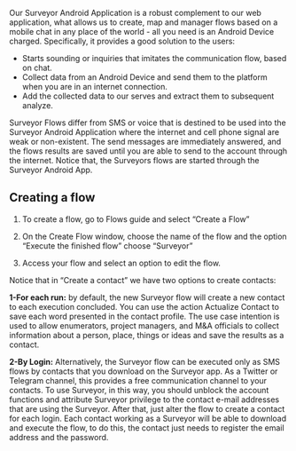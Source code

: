 Our Surveyor Android Application is a robust complement to our web application, what allows us to create, map and manager flows based on a mobile chat in any place of the world - all you need is an Android Device charged.  Specifically, it provides a good solution to the users: 

- Starts sounding or inquiries that imitates the communication flow, based on chat.
- Collect data from an Android Device and send them to the platform when you are in an internet connection. 
- Add the collected data to our serves and extract them to subsequent analyze. 

Surveyor Flows differ from SMS or voice that is destined to be used into the Surveyor Android Application where the internet and cell phone signal are weak or non-existent. The send messages are immediately answered, and the flows results are saved until you are able to send to the account through the internet. Notice that, the Surveyors flows are started through the Surveyor Android App.

## Creating a flow ##
1. To create a flow, go to Flows guide and select “Create a Flow”

2. On the Create Flow window, choose the name of the flow and the option “Execute the finished flow” choose “Surveyor”
 
3. Access your flow and select an option to edit the flow. 
  
Notice that in “Create a contact” we have two options to create contacts:

**1-For each run:** by default, the new Surveyor flow will create a new contact to each execution concluded. You can use the action Actualize Contact to save each word presented in the contact profile. The use case intention is used to allow enumerators, project managers, and M&A officials to collect information about a person, place, things or ideas and save the results as a contact.

**2-By Login:** Alternatively, the Surveyor flow can be executed only as SMS flows by contacts that you download on the Surveyor app. As a Twitter or Telegram channel, this provides a free communication channel to your contacts. To use Surveyor, in this way, you should unblock the account functions and attribute Surveyor privilege to the contact e-mail addresses that are using the Surveyor. After that, just alter the flow to create a contact for each login. Each contact working as a Surveyor will be able to download and execute the flow, to do this, the contact just needs to register the email address and the password.
